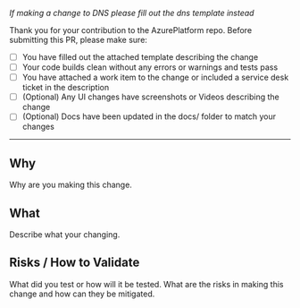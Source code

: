 *If making a change to DNS please fill out the dns template instead*

Thank you for your contribution to the AzurePlatform repo.
Before submitting this PR, please make sure:

- [ ] You have filled out the attached template describing the change
- [ ] Your code builds clean without any errors or warnings and tests pass
- [ ] You have attached a work item to the change or included a service desk ticket in the description
- [ ] (Optional) Any UI changes have screenshots or Videos describing the change
- [ ] (Optional) Docs have been updated in the docs/ folder to match your changes

****
## Why
Why are you making this change.
## What
Describe what your changing.
## Risks / How to Validate
What did you test or how will it be tested.
What are the risks in making this change and how can they be mitigated.
